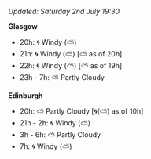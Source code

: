 *Updated: Saturday 2nd July 19:30*

**Glasgow**

* 20h: :cyclone: Windy (:partly_sunny:)
* 21h: :cyclone: Windy (:partly_sunny:) [:partly_sunny: as of 20h]
* 22h: :cyclone: Windy (:partly_sunny:) [:partly_sunny: as of 19h]
* 23h - 7h: :partly_sunny: Partly Cloudy

**Edinburgh**

* 20h: :partly_sunny: Partly Cloudy [:cyclone:(:partly_sunny:) as of 10h]
* 21h - 2h: :cyclone: Windy (:partly_sunny:)
* 3h - 6h: :partly_sunny: Partly Cloudy
* 7h: :cyclone: Windy (:partly_sunny:)

